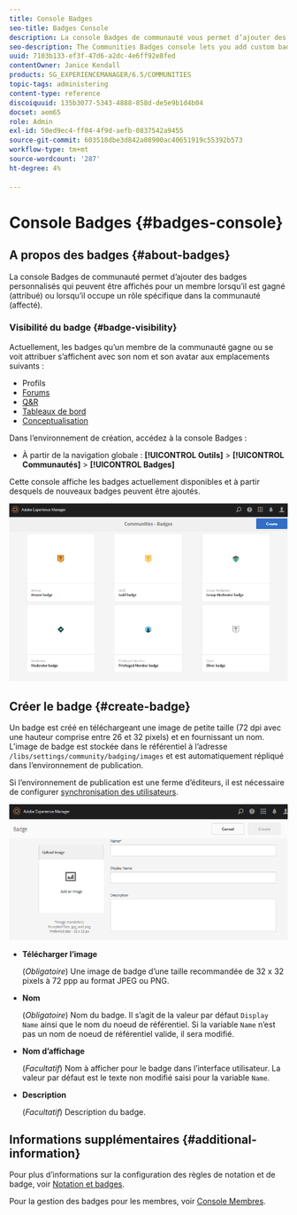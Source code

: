 ```yaml
---
title: Console Badges
seo-title: Badges Console
description: La console Badges de communauté vous permet d’ajouter des badges personnalisés qui peuvent être affichés pour les membres lorsqu’ils sont gagnés (attribués) ou lorsqu’ils assument un rôle spécifique dans la communauté (affecté).
seo-description: The Communities Badges console lets you add custom badges that can be displayed for members when earned (awarded) or when they take on a specific role in the community (assigned)
uuid: 7103b133-ef3f-47d6-a2dc-4e6ff92e8fed
contentOwner: Janice Kendall
products: SG_EXPERIENCEMANAGER/6.5/COMMUNITIES
topic-tags: administering
content-type: reference
discoiquuid: 135b3077-5343-4888-858d-de5e9b1d4b04
docset: aem65
role: Admin
exl-id: 50ed9ec4-ff04-4f9d-aefb-0837542a9455
source-git-commit: 603518dbe3d842a08900ac40651919c55392b573
workflow-type: tm+mt
source-wordcount: '287'
ht-degree: 4%

---
```


# Console Badges {#badges-console}

## A propos des badges {#about-badges}

La console Badges de communauté permet d’ajouter des badges personnalisés qui peuvent être affichés pour un membre lorsqu’il est gagné (attribué) ou lorsqu’il occupe un rôle spécifique dans la communauté (affecté).

### Visibilité du badge {#badge-visibility}

Actuellement, les badges qu’un membre de la communauté gagne ou se voit attribuer s’affichent avec son nom et son avatar aux emplacements suivants :

* Profils
* [Forums](/help/communities/forum.md)
* [Q&amp;R](/help/communities/working-with-qna.md)
* [Tableaux de bord](/help/communities/enabling-leaderboard.md)
* [Conceptualisation](/help/communities/ideation-feature.md)

Dans l’environnement de création, accédez à la console Badges :

* À partir de la navigation globale : **[!UICONTROL Outils]** > **[!UICONTROL Communautés]** > **[!UICONTROL Badges]**

Cette console affiche les badges actuellement disponibles et à partir desquels de nouveaux badges peuvent être ajoutés.

![badges-homepage](assets/badges-homepage.png)

## Créer le badge {#create-badge}

Un badge est créé en téléchargeant une image de petite taille (72 dpi avec une hauteur comprise entre 26 et 32 pixels) et en fournissant un nom. L’image de badge est stockée dans le référentiel à l’adresse `/libs/settings/community/badging/images` et est automatiquement répliqué dans l’environnement de publication.

Si l’environnement de publication est une ferme d’éditeurs, il est nécessaire de configurer [synchronisation des utilisateurs](/help/communities/sync.md).

![create-badge](assets/create-badge.png)

* **Télécharger l’image**

   (*Obligatoire*) Une image de badge d’une taille recommandée de 32 x 32 pixels à 72 ppp au format JPEG ou PNG.

* **Nom**

   (*Obligatoire*) Nom du badge. Il s’agit de la valeur par défaut `Display Name` ainsi que le nom du noeud de référentiel. Si la variable `Name` n’est pas un nom de noeud de référentiel valide, il sera modifié.

* **Nom d’affichage**

   (*Facultatif*) Nom à afficher pour le badge dans l’interface utilisateur. La valeur par défaut est le texte non modifié saisi pour la variable `Name`.

* **Description**

   (*Facultatif*) Description du badge.

## Informations supplémentaires {#additional-information}

Pour plus d’informations sur la configuration des règles de notation et de badge, voir [Notation et badges](/help/communities/implementing-scoring.md).

Pour la gestion des badges pour les membres, voir [Console Membres](/help/communities/members.md).
